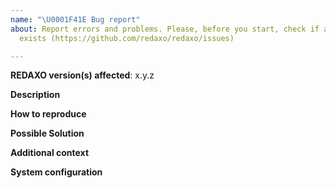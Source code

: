 ```yaml
---
name: "\U0001F41E Bug report"
about: Report errors and problems. Please, before you start, check if an related issue
  exists (https://github.com/redaxo/redaxo/issues)

---
```


**REDAXO version(s) affected**: x.y.z

**Description**  
<!-- A clear and concise description of the problem. -->

**How to reproduce**  
<!-- Code and/or config needed to reproduce the problem -->

**Possible Solution**  
<!--- Optional: only if you have suggestions on a fix/reason for the bug -->

**Additional context**  
<!-- Optional: any other context about the problem: system log messages, screenshots, etc. -->

**System configuration**
<!-- Optional: Since Version 5.7 it is possible to generate a system report, paste in here the markdown version -->
